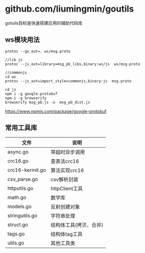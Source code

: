 # github.com/liumingmin/goutils
gotuils目标是快速搭建应用的辅助代码库

<!-- toc -->

## ws模块用法
```shell script
protoc --go_out=. ws/msg.proto

//lib js   
protoc --js_out=library=msg_pb_libs,binary:ws/js  ws/msg.proto

//commonjs
cd ws
protoc --js_out=import_style=commonjs,binary:js  msg.proto

cd js
npm i -g google-protobuf
npm i -g browserify
browserify msg_pb.js -o  msg_pb_dist.js
```

https://www.npmjs.com/package/google-protobuf

## 常用工具库

|文件  |说明    |
|----------|--------|
|async.go|带超时异步调用|
|crc16.go |查表法crc16|
|crc16-kermit.go|算法实现crc16|
|csv_parse.go|csv解析封装|
|httputils.go|httpClient工具|
|math.go|数学库|
|models.go|反射创建对象|
|stringutils.go|字符串处理|
|struct.go|结构体工具(拷贝、合并)|
|tags.go|结构体tag工具 |                     
|utils.go|其他工具类 |  

​                     

